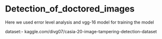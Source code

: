 # Detection_of_doctored_images

Here we used error level analysis and vgg-16 model for training the model

dataset:- kaggle.com/divg07/casia-20-image-tampering-detection-dataset
